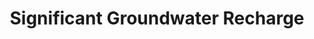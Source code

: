 ---
schema: default
title: Significant Groundwater Recharge
organization: RVCA
notes: >-
  Last Update (mm-dd-yyyy): <strong>10-10-2019<br><br>Significant Groundwater
  Recharge</strong> represents areas that support groundwater discharge, and
  help sustain sensitive features like coldwater streams and wetlands. This
  dataset is part of Drinking Water Source Protection (DWSP). Rideau Valley
  Conservation Authority (RVCA) and Mississippi Valley Conservation Authority
  (MVCA) are partners comprising the Mississippi-Rideau Source Protection Region
  <a href="https://www.mrsourcewater.ca/en/">mrsourcewater.ca</a>.
resources:
  - name: Groundwater Recharge Shapefile
    url: 'https://gis.rvca.ca/openData/Signif_groundwaterRechargeSHP.zip'
    format: shp
  - name: Groundwater Recharge Rest Endpoint
    url: 'https://gis.rvca.ca/arcgis/rest/services/RVCA_SWP_Service/MapServer/8'
    format: api
  - name: Groundwater Recharge Generate Kml
    url: >-
      https://gis.rvca.ca/arcgis/rest/services/RVCA_SWP_Service/MapServer/generateKml
    format: kml
  - name: Groundwater Recharge CAD-DWG
    url: 'https://gis.rvca.ca/openData/Signif_groundwaterRechargeDWG.zip'
    format: cad
license: 'https://gis.rvca.ca/openData/RVCA Standard Data Licence.pdf'
metadata: >-
  <big><strong><a href="https://gis.rvca.ca/data.html">View
  Metadata...</a></strong></big>
category:
  - RVCA Open Datasets
maintainer: 'Dave Crossman, RVCA GIS Coordinator'
maintainer_email: '<a href="mailto:gis@rvca.ca">gis@rvca.ca</a>'
lastUpdate: <strong>10-10-2019</strong>
---